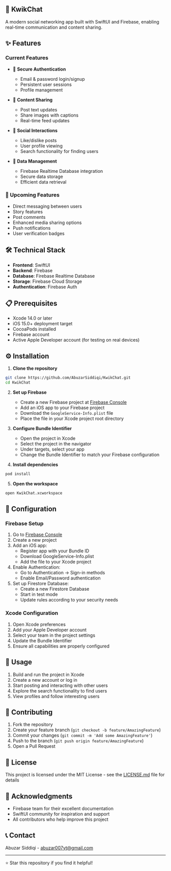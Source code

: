 ## 📱 KwikChat

A modern social networking app built with SwiftUI and Firebase, enabling real-time communication and content sharing.

## ✨ Features

### Current Features
- 🔐 **Secure Authentication**
  - Email & password login/signup
  - Persistent user sessions
  - Profile management

- 📝 **Content Sharing**
  - Post text updates
  - Share images with captions
  - Real-time feed updates

- 👥 **Social Interactions**
  - Like/dislike posts
  - User profile viewing
  - Search functionality for finding users

- 💾 **Data Management**
  - Firebase Realtime Database integration
  - Secure data storage
  - Efficient data retrieval

### 🚀 Upcoming Features
- Direct messaging between users
- Story features
- Post comments
- Enhanced media sharing options
- Push notifications
- User verification badges

## 🛠 Technical Stack

- **Frontend**: SwiftUI
- **Backend**: Firebase
- **Database**: Firebase Realtime Database
- **Storage**: Firebase Cloud Storage
- **Authentication**: Firebase Auth

## 📋 Prerequisites

- Xcode 14.0 or later
- iOS 15.0+ deployment target
- CocoaPods installed
- Firebase account
- Active Apple Developer account (for testing on real devices)

## ⚙️ Installation

1. **Clone the repository**
```bash
git clone https://github.com/AbuzarSiddiqi/KwikChat.git
cd KwikChat
```

2. **Set up Firebase**
   - Create a new Firebase project at [Firebase Console](https://console.firebase.google.com)
   - Add an iOS app to your Firebase project
   - Download the `GoogleService-Info.plist` file
   - Place the file in your Xcode project root directory

3. **Configure Bundle Identifier**
   - Open the project in Xcode
   - Select the project in the navigator
   - Under targets, select your app
   - Change the Bundle Identifier to match your Firebase configuration

4. **Install dependencies**
```bash
pod install
```

5. **Open the workspace**
```bash
open KwikChat.xcworkspace
```

## 🔧 Configuration

### Firebase Setup

1. Go to [Firebase Console](https://console.firebase.google.com)
2. Create a new project
3. Add an iOS app:
   - Register app with your Bundle ID
   - Download GoogleService-Info.plist
   - Add the file to your Xcode project
4. Enable Authentication:
   - Go to Authentication → Sign-in methods
   - Enable Email/Password authentication
5. Set up Firestore Database:
   - Create a new Firestore Database
   - Start in test mode
   - Update rules according to your security needs

### Xcode Configuration

1. Open Xcode preferences
2. Add your Apple Developer account
3. Select your team in the project settings
4. Update the Bundle Identifier
5. Ensure all capabilities are properly configured

## 🚦 Usage

1. Build and run the project in Xcode
2. Create a new account or log in
3. Start posting and interacting with other users
4. Explore the search functionality to find users
5. View profiles and follow interesting users

## 📝 Contributing

1. Fork the repository
2. Create your feature branch (`git checkout -b feature/AmazingFeature`)
3. Commit your changes (`git commit -m 'Add some AmazingFeature'`)
4. Push to the branch (`git push origin feature/AmazingFeature`)
5. Open a Pull Request

## 📄 License

This project is licensed under the MIT License - see the [LICENSE.md](LICENSE.md) file for details

## 👏 Acknowledgments

- Firebase team for their excellent documentation
- SwiftUI community for inspiration and support
- All contributors who help improve this project

## 📞 Contact
Abuzar Siddiqi - abuzar007yt@gmail.com

---

⭐️ Star this repository if you find it helpful!
